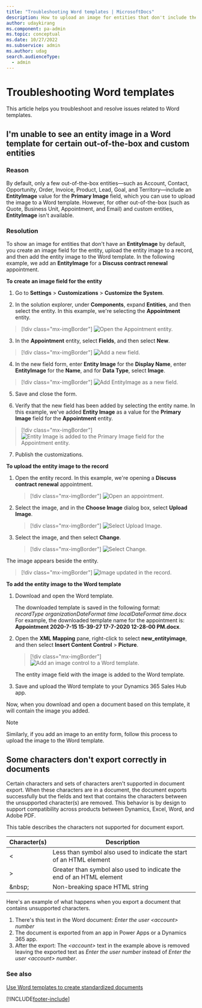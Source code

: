 ```yaml
---
title: "Troubleshooting Word templates | MicrosoftDocs"
description: How to upload an image for entities that don't include the EntityImage field by default
author: udaykirang
ms.component: pa-admin
ms.topic: conceptual
ms.date: 10/27/2022
ms.subservice: admin
ms.author: udag
search.audienceType: 
  - admin
---
```

# Troubleshooting Word templates

This article helps you troubleshoot and resolve issues related to Word templates.

## I'm unable to see an entity image in a Word template for certain out-of-the-box and custom entities

### Reason

By default, only a few out-of-the-box entities&mdash;such as Account, Contact, Opportunity, Order, Invoice, Product, Lead, Goal, and Territory&mdash;include an **EntityImage** value for the **Primary Image** field, which you can use to upload the image to a Word template. However, for other out-of-the-box (such as Quote, Business Unit, Appointment, and Email) and custom entities, **EntityImage** isn't available.

### Resolution

To show an image for entities that don't have an **EntityImage** by default, you create an image field for the entity, upload the entity image to a record, and then add the entity image to the Word template. In the following example, we add an **EntityImage** for a **Discuss contract renewal** appointment. 

**To create an image field for the entity**

  1.	Go to **Settings** > **Customizations** > **Customize the System**.

  2.	In the solution explorer, under **Components**, expand **Entities**, and then select the entity. In this example, we're selecting the **Appointment** entity.

  > [!div class="mx-imgBorder"]
  > ![Open the Appointment entity.](media/ts-wordtemplate-select-appointment-entity.png "Open the Appointment entity")

  3.	In the **Appointment** entity, select **Fields**, and then select **New**.

  > [!div class="mx-imgBorder"]
  > ![Add a new field.](media/ts-wordtemplate-select-new-field.png "Add a new field")
    
  4.	In the new field form, enter **Entity Image** for the **Display Name**, enter **EntityImage** for the **Name**, and for **Data Type**, select **Image**.

  > [!div class="mx-imgBorder"]
  > ![Add EntityImage as a new field.](media/ts-wordtemplate-add-image-entity.png "Add EntityImage as a new field") 

  5.	Save and close the form. 

  6.	Verify that the new field has been added by selecting the entity name. In this example, we've added **Entity Image** as a value for the **Primary Image** field for the **Appointment** entity.

  > [!div class="mx-imgBorder"]
  > ![Entity Image is added to the Primary Image field for the Appointment entity.](media/ts-wordtemplate-primary-image-entity-added.png "Entity Image is added to the Primary Image field for the Appointment entity")

  7.	Publish the customizations.

**To upload the entity image to the record**

1. Open the entity record. In this example, we're opening a **Discuss contract renewal** appointment.

   > [!div class="mx-imgBorder"]
   > ![Open an appointment.](media/ts-wordtemplate-open-appointment.png "Open an appointment")

2. Select the image, and in the **Choose Image** dialog box, select **Upload Image**.

   > [!div class="mx-imgBorder"]
   > ![Select Upload Image.](media/ts-wordtemplate-select-upload-image.png "Select Upload Image")

3. Select the image, and then select **Change**.

   > [!div class="mx-imgBorder"]
   > ![Select Change.](media/ts-wordtemplate-select-change.png "Select Change")

  The image appears beside the entity.

  > [!div class="mx-imgBorder"]
  > ![Image updated in the record.](media/ts-wordtemplate-image-updated.png "Image updated in the record")

**To add the entity image to the Word template** 

1. Download and open the Word template.

   The downloaded template is saved in the following format:<br>*recordType organizationDateFormat time localDateFormat time*.docx<br>For example, the downloaded template name for the appointment is: **Appointment 2020-7-15 15-39-27 17-7-2020 12-28-00 PM.docx**.

2. Open the **XML Mapping** pane, right-click to select **new_entityimage**, and then select **Insert Content Control** > **Picture**.

    > [!div class="mx-imgBorder"]
    > ![Add an image control to a Word template.](media/ts-wordtemplate-add-image-word-template.png "Add an image control to a Word template")

    The entity image field with the image is added to the Word template.

3. Save and upload the Word template to your Dynamics 365 Sales Hub app.

Now, when you download and open a document based on this template, it will contain the image you added.

  > [!NOTE]
  > Similarly, if you add an image to an entity form, follow this process to upload the image to the Word template.

## Some characters don't export correctly in documents

Certain characters and sets of characters aren't supported in document export. When these characters are in a document, the document exports successfully but the fields and text that contains the characters between the unsupported character(s) are removed. This behavior is by design to support compatibility across products between Dynamics, Excel, Word, and Adobe PDF.

This table describes the characters not supported for document export.

|Character(s)  |Description  |
|---------|---------|
|&lt;     | Less than symbol also used to indicate the start of an HTML element        |
|&gt;     | Greater than symbol also used to indicate the end of an HTML element        |
|&amp;nbsp;     | Non-breaking space HTML string        |

Here's an example of what happens when you export a document that contains unsupported characters.

1. There's this text in the Word document: *Enter the user &lt;account&gt; number*
1. The document is exported from an app in Power Apps or a Dynamics 365 app.
1. After the export: The *&lt;account&gt;* text in the example above is removed leaving the exported text as *Enter the user number* instead of *Enter the user &lt;account&gt; number*.

### See also

[Use Word templates to create standardized documents](using-word-templates-dynamics-365.md)


[!INCLUDE[footer-include](../includes/footer-banner.md)]
